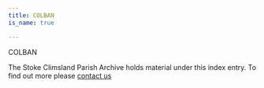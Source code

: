 ```yaml
---
title: COLBAN
is_name: true

---
```


COLBAN


The Stoke Climsland Parish Archive holds material under this index entry. To find out more please [contact us](/contact/)
